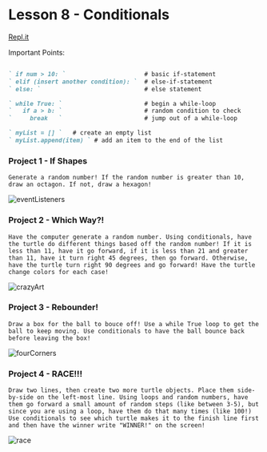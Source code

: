 # Lesson 8 - Conditionals

[Repl.it](https://repl.it/~)

Important Points:
```markdown

` if num > 10: `                      # basic if-statement
` elif (insert another condition): `  # else-if-statement
` else: `                             # else statement

` while True: `                       # begin a while-loop
`   if a > b: `                       # random condition to check
`     break   `                       # jump out of a while-loop

` myList = [] `   # create an empty list
` myList.append(item) ` # add an item to the end of the list

```

### Project 1 - If Shapes
```Generate a random number! If the random number is greater than 10, draw an octagon. If not, draw a hexagon!```

![eventListeners](difshapes.gif)


### Project 2 - Which Way?!
```Have the computer generate a random number. Using conditionals, have the turtle do different things based off the random number! If it is less than 11, have it go forward, if it is less than 21 and greater than 11, have it turn right 45 degrees, then go forward. Otherwise, have the turtle turn right 90 degrees and go forward! Have the turtle change colors for each case!```

![crazyArt](whichway.gif)

### Project 3 - Rebounder!
```Draw a box for the ball to bouce off! Use a while True loop to get the ball to keep moving. Use conditionals to have the ball bounce back before leaving the box!```

![fourCorners](bouncyball.gif)

### Project 4 - RACE!!!
```Draw two lines, then create two more turtle objects. Place them side-by-side on the left-most line. Using loops and random numbers, have them go forward a small amount of random steps (like between 3-5), but since you are using a loop, have them do that many times (like 100!) Use conditionals to see which turtle makes it to the finish line first and then have the winner write "WINNER!" on the screen!```

![race](race.gif)




